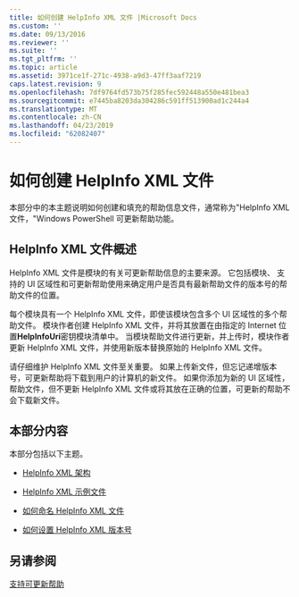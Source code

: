```yaml
---
title: 如何创建 HelpInfo XML 文件 |Microsoft Docs
ms.custom: ''
ms.date: 09/13/2016
ms.reviewer: ''
ms.suite: ''
ms.tgt_pltfrm: ''
ms.topic: article
ms.assetid: 3971ce1f-271c-4938-a9d3-47ff3aaf7219
caps.latest.revision: 9
ms.openlocfilehash: 7df9764fd573b75f285fec592448a550e481bea3
ms.sourcegitcommit: e7445ba8203da304286c591ff513900ad1c244a4
ms.translationtype: MT
ms.contentlocale: zh-CN
ms.lasthandoff: 04/23/2019
ms.locfileid: "62082407"
---
```

# <a name="how-to-create-a-helpinfo-xml-file"></a>如何创建 HelpInfo XML 文件

本部分中的本主题说明如何创建和填充的帮助信息文件，通常称为"HelpInfo XML 文件，"Windows PowerShell 可更新帮助功能。

## <a name="helpinfo-xml-file-overview"></a>HelpInfo XML 文件概述

HelpInfo XML 文件是模块的有关可更新帮助信息的主要来源。 它包括模块、 支持的 UI 区域性和可更新帮助使用来确定用户是否具有最新帮助文件的版本号的帮助文件的位置。

每个模块具有一个 HelpInfo XML 文件，即使该模块包含多个 UI 区域性的多个帮助文件。 模块作者创建 HelpInfo XML 文件，并将其放置在由指定的 Internet 位置**HelpInfoUri**密钥模块清单中。 当模块帮助文件进行更新，并上传时，模块作者更新 HelpInfo XML 文件，并使用新版本替换原始的 HelpInfo XML 文件。

请仔细维护 HelpInfo XML 文件至关重要。 如果上传新文件，但忘记递增版本号，可更新帮助将下载到用户的计算机的新文件。 如果你添加为新的 UI 区域性，帮助文件，但不更新 HelpInfo XML 文件或将其放在正确的位置，可更新的帮助不会下载新文件。

## <a name="in-this-section"></a>本部分内容

本部分包括以下主题。

- [HelpInfo XML 架构](./helpinfo-xml-schema.md)

- [HelpInfo XML 示例文件](./helpinfo-xml-sample-file.md)

- [如何命名 HelpInfo XML 文件](./how-to-name-a-helpinfo-xml-file.md)

- [如何设置 HelpInfo XML 版本号](./how-to-set-helpinfo-xml-version-numbers.md)

## <a name="see-also"></a>另请参阅

[支持可更新帮助](./supporting-updatable-help.md)